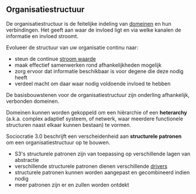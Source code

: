 ## Organisatiestructuur

De organisatiestructuur is de feitelijke indeling van [domeinen](glossary:domain) en hun verbindingen. Het geeft aan waar de invloed ligt en via welke kanalen de informatie en invloed stroomt.

Evolueer de structuur van uw organisatie continu naar:

- steun de continue [stroom waarde](glossary:flow-of-value)
- maak effectief samenwerken rond afhankelijkheden mogelijk
- zorg ervoor dat informatie beschikbaar is voor degene die deze nodig heeft
- verdeel macht om daar waar nodig voldoende invloed te hebben

De basisbouwstenen voor de organisatiestructuur zijn onderling afhankelijk, verbonden domeinen.

Domeinen kunnen worden gekoppeld om een hiërarchie of een **heterarchy** (a.k.a. complex adaptief systeem, of netwerk, waar meerdere functionele structuren naast elkaar kunnen bestaan) te vormen.

Sociocratie 3.0 beschrijft een verscheidenheid aan **structurele patronen** om een organisatiestructuur op te bouwen.

- S3's structurele patronen zijn van toepassing op verschillende lagen van abstractie
- verschillende structurele patronen dienen verschillende [drivers](glossary:driver)
- structurele patronen kunnen worden aangepast en gecombineerd indien nodig
- meer patronen zijn er en zullen worden ontdekt